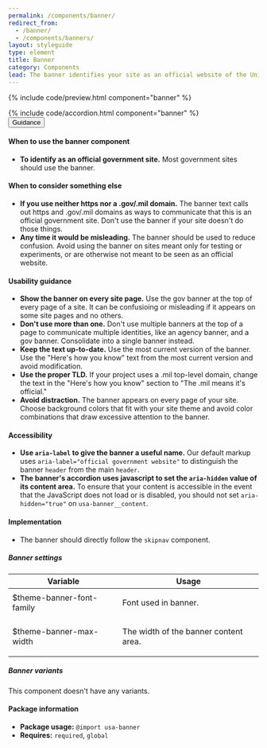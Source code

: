 ```yaml
---
permalink: /components/banner/
redirect_from:
  - /banner/
  - /components/banners/
layout: styleguide
type: element
title: Banner
category: Components
lead: The banner identifies your site as an official website of the United States government and helps visitors understand how to tell that it is official.
---
```


{% include code/preview.html component="banner" %}

<section class="site-component-section">
  {% include code/accordion.html component="banner" %}
  <div class="usa-accordion usa-accordion--bordered site-accordion-docs">
    <button class="usa-button-unstyled usa-accordion__button"
        aria-expanded="true" aria-controls="table-docs">
      Guidance
    </button>
    <div id="table-docs" aria-hidden="false" class="usa-accordion__content site-component-usage">
      <h4>When to use the banner component</h4>
      <ul class="usa-content-list">
        <li><strong>To identify as an official government site.</strong> Most government sites should use the banner.</li>
      </ul>
      <h4>When to consider something else</h4>
      <ul class="usa-content-list">
        <li><strong>If you use neither https nor a .gov/.mil domain.</strong> The banner text calls out https and .gov/.mil domains as ways to communicate that this is an official government site. Don't use the banner if your site doesn't do those things.</li>
        <li><strong>Any time it would be misleading.</strong> The banner should be used to reduce confusion. Avoid using the banner on sites meant only for testing or experiments, or are otherwise not meant to be seen as an official website.</li>
      </ul>
      <h4>Usability guidance</h4>
      <ul class="usa-content-list">
        <li><strong>Show the banner on every site page.</strong> Use the gov banner at the top of every page of a site. It can be confusioing or misleading if it appears on some site pages and no others.</li>
        <li><strong>Don't use more than one.</strong> Don't use multiple banners at the top of a page to communicate multiple identities, like an agency banner, and a gov banner. Consolidate into a single banner instead.</li>
        <li><strong>Keep the text up-to-date.</strong> Use the most current version of the banner. Use the "Here's how you know" text from the most current version and avoid modification.</li>
        <li><strong>Use the proper TLD.</strong> If your project uses a .mil top-level domain, change the text in the "Here's how you know" section to "The .mil means it's official."</li>
        <li><strong>Avoid distraction.</strong> The banner appears on every page of your site. Choose background colors that fit with your site theme and avoid color combinations that draw excessive attention to the banner.</li>
      </ul>
      <h4 class="usa-heading">Accessibility</h4>
      <ul class="usa-content-list">
        <li><strong>Use <code>aria-label</code> to give the banner a useful name.</strong> Our default markup uses <code>aria-label="official government website"</code> to distinguish the banner <code>header</code> from the main <code>header</code>.</li>
        <li><strong>The banner's accordion uses javascript to set the <code>aria-hidden</code> value of its content area.</strong> To ensure that your content is accessible in the event that the JavaScript does not load or is disabled, you should not set <code>aria-hidden="true"</code> on <code>usa-banner__content</code>.</li>
      </ul>
      <h4 class="usa-heading">Implementation</h4>
      <ul class="usa-content-list">
        <li>The banner should directly follow the <code>skipnav</code> component.</li>
      </ul>
      <h5 id="component-settings">Banner settings</h5>
      <table class="usa-table--borderless site-table-responsive site-table-simple" aria-labelledby="component-settings">
        <thead>
          <tr>
            <th scope="col" class="flex-6">Variable</th>
            <th scope="col" class="flex-6">Usage</th>
          </tr>
        </thead>
        <tbody class="font-mono-2xs">
          <tr>
            <td data-title="Variable" class="flex-6">$theme-banner-font-family</td>
            <td data-title="Usage" class="flex-6">
              <p class="font-lang-3xs">Font used in banner.</p>
            </td>
          </tr>
          <tr>
            <td data-title="Variable" class="flex-6">$theme-banner-max-width</td>
            <td data-title="Usage" class="flex-6">
              <p class="font-lang-3xs">The width of the banner content area.</p>
            </td>
          </tr>
        </tbody>
      </table>
      <h5 id="component-variants">Banner variants</h5>
      <p>This component doesn't have any variants.</p>
      <h4 class="usa-heading">Package information</h4>
      <ul class="usa-content-list">
        <li>
          <strong>Package usage:</strong> <code>@import usa-banner</code>
        </li>
        <li>
          <strong>Requires:</strong> <code>required</code>, <code>global</code>
        </li>
      </ul>
    </div>
  </div>
</section>
